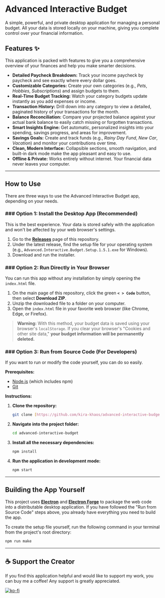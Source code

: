 # Advanced Interactive Budget

A simple, powerful, and private desktop application for managing a personal budget. All your data is stored locally on your machine, giving you complete control over your financial information.

## Features ✨

This application is packed with features to give you a comprehensive overview of your finances and help you make smarter decisions.

* **Detailed Paycheck Breakdown:** Track your income paycheck by paycheck and see exactly where every dollar goes.  
* **Customizable Categories:** Create your own categories (e.g., *Pets*, *Hobbies*, *Subscriptions*) and assign budgets to them.  
* **Real-Time Budget Tracking:** Watch your category budgets update instantly as you add expenses or income.  
* **Transaction History:** Drill down into any category to view a detailed, paginated history of your transactions for the month.  
* **Balance Reconciliation:** Compare your projected balance against your actual bank balance to easily catch missing or forgotten transactions.  
* **Smart Insights Engine:** Get automatic, personalized insights into your spending, savings progress, and areas for improvement.  
* **Savings Goals:** Create and track funds (e.g., *Rainy Day Fund*, *New Car*, *Vacation*) and monitor your contributions over time.  
* **Clean, Modern Interface:** Collapsible sections, smooth navigation, and built-in dark mode make the app pleasant and easy to use.  
* **Offline & Private:** Works entirely without internet. Your financial data never leaves your computer.  

---
## How to Use

There are three ways to use the Advanced Interactive Budget app, depending on your needs.

### ### Option 1: Install the Desktop App (Recommended)

This is the best experience. Your data is stored safely with the application and won't be affected by your web browser's settings.

1.  Go to the **[Releases](https://github.com/kira-khaos/advanced-interactive-budget/releases)** page of this repository.
2.  Under the latest release, find the setup file for your operating system (e.g., `Advanced.Interactive.Budget.Setup.1.5.1.exe` for Windows).
3.  Download and run the installer.

### ### Option 2: Run Directly in Your Browser

You can run this app without any installation by simply opening the `index.html` file.

1.  On the main page of this repository, click the green **`< > Code`** button, then select **Download ZIP**.
2.  Unzip the downloaded file to a folder on your computer.
3.  Open the `index.html` file in your favorite web browser (like Chrome, Edge, or Firefox).

> **Warning:** With this method, your budget data is saved using your browser's `localStorage`. If you clear your browser's "Cookies and other site data," **your budget information will be permanently deleted.**

### ### Option 3: Run from Source Code (For Developers)

If you want to run or modify the code yourself, you can do so easily.

**Prerequisites:**
* [Node.js](https://nodejs.org/) (which includes npm)
* [Git](https://git-scm.com/)

**Instructions:**
1.  **Clone the repository:**
    ```bash
    git clone [https://github.com/kira-khaos/advanced-interactive-budget.git](https://github.com/kira-khaos/advanced-interactive-budget.git)
    ```
2.  **Navigate into the project folder:**
    ```bash
    cd advanced-interactive-budget
    ```
3.  **Install all the necessary dependencies:**
    ```bash
    npm install
    ```
4.  **Run the application in development mode:**
    ```bash
    npm start
    ```

---
## Building the App Yourself

This project uses **[Electron](https://www.electronjs.org/)** and **[Electron Forge](https://www.electronforge.io/)** to package the web code into a distributable desktop application. If you have followed the "Run from Source Code" steps above, you already have everything you need to build the app.

To create the setup file yourself, run the following command in your terminal from the project's root directory:

```bash
npm run make
 ```

---
## ☕ Support the Creator

If you find this application helpful and would like to support my work, you can buy me a coffee! Any support is greatly appreciated.

[![ko-fi](https://ko-fi.com/img/githubbutton_sm.svg)](https://ko-fi.com/kirakhaos)
